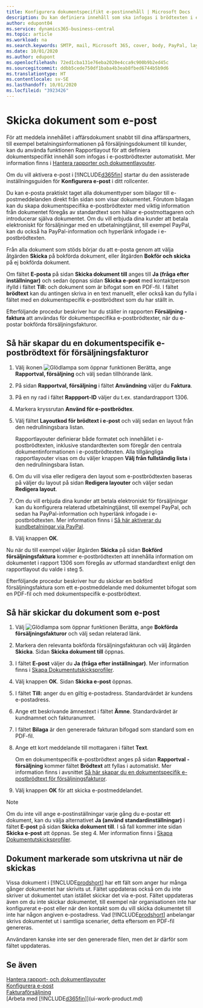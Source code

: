 ```yaml
---
title: Konfigurera dokumentspecifikt e-postinnehåll | Microsoft Docs
description: Du kan definiera innehåll som ska infogas i brödtexten i ett e-postmeddelande, till exempel en PayPal-länk. Du kan också koppla dokument till e-postmeddelanden.
author: edupont04
ms.service: dynamics365-business-central
ms.topic: article
ms.workload: na
ms.search.keywords: SMTP, mail, Microsoft 365, cover, body, PayPal, layout
ms.date: 10/01/2020
ms.author: edupont
ms.openlocfilehash: 72ed1cba131e76eba2020e4cca9c900b9b2ed45c
ms.sourcegitcommit: ddbb5cede750df1baba4b3eab8fbed6744b5b9d6
ms.translationtype: HT
ms.contentlocale: sv-SE
ms.lasthandoff: 10/01/2020
ms.locfileid: "3923426"
---
```

# <a name="send-documents-by-email"></a>Skicka dokument som e-post

För att meddela innehållet i affärsdokument snabbt till dina affärspartners, till exempel betalningsinformationen på försäljningsdokument till kunder, kan du använda funktionen Rapportlayout för att definiera dokumentspecifikt innehåll som infogas i e-postbrödtexter automatiskt. Mer information finns i [Hantera rapporter och dokumentlayouter](ui-manage-report-layouts.md).

Om du vill aktivera e-post i [!INCLUDE[d365fin](includes/d365fin_md.md)] startar du den assisterade inställningsguiden för **Konfigurera e-post** i ditt rollcenter.

Du kan e-posta praktiskt taget alla dokumenttyper som bilagor till e-postmeddelanden direkt från sidan som visar dokumentet. Förutom bilagan kan du skapa dokumentspecifika e-postbrödtexter med viktig information från dokumentet föregås av standardtext som hälsar e-postmottagaren och introducerar själva dokumentet. Om du vill erbjuda dina kunder att betala elektroniskt för försäljningar med en utbetalningtjänst, till exempel PayPal, kan du också ha PayPal-information och hyperlänk infogade i e-postbrödtexten.

Från alla dokument som stöds börjar du att e-posta genom att välja åtgärden **Skicka** på bokförda dokument, eller åtgärden **Bokför och skicka** på ej bokförda dokument.

Om fältet **E-posta** på sidan **Skicka dokument till** anges till **Ja (fråga efter inställningar)** och sedan öppnas sidan **Skicka e-post** med kontaktperson ifylld i fältet **Till:** och dokument som är bifogat som en PDF-fil. I fältet **brödtext** kan du antingen skriva in en text manuellt, eller också kan du fylla i fältet med en dokumentspecifik e-postbrödtext som du har ställt in.

Efterföljande procedur beskriver hur du ställer in rapporten **Försäljning - faktura** att användas för dokumentspecifika e-postbrödtexter, när du e-postar bokförda försäljningsfakturor.

## <a name="to-set-up-a-document-specific-email-body-for-sales-invoices"></a>Så här skapar du en dokumentspecifik e-postbrödtext för försäljningsfakturor

1. Välj ikonen ![Glödlampa som öppnar funktionen Berätta](media/ui-search/search_small.png "Berätta vad du vill göra"), ange **Rapportval, försäljning** och välj sedan tillhörande länk.
2. På sidan **Rapportval, försäljning** i fältet **Användning** väljer du **Faktura**.
3. På en ny rad i fältet **Rappport-ID** väljer du t.ex. standardrapport 1306.
4. Markera kryssrutan **Använd för e-postbrödtex**.
5. Välj fältet **Layoutkod för brödtext i e-post** och välj sedan en layout från den nedrullningsbara listan.

    Rapportlayouter definierar både formatet och innehållet i e-postbrödtexten, inklusive standardtexten som föregår den centrala dokumentinformationen i e-postbrödtexten. Alla tillgängliga rapportlayouter visas om du väljer knappen **Välj från fullständig lista** i den nedrullningsbara listan.
6. Om du vill visa eller redigera den layout som e-postbrödtexten baseras på väljer du layout på sidan **Redigera layouter** och väljer sedan **Redigera layout**.
7. Om du vill erbjuda dina kunder att betala elektroniskt för försäljningar kan du konfigurera relaterad utbetalningtjänst, till exempel PayPal, och sedan ha PayPal-information och hyperlänk infogade i e-postbrödtexten. Mer information finns i [Så här aktiverar du kundbetalningar via PayPal](sales-how-enable-payment-service-extensions.md).
8. Välj knappen **OK**.

Nu när du till exempel väljer åtgärden **Skicka** på sidan **Bokförd försäljningsfaktura** kommer e-postbrödtexten att innehålla information om dokumentet i rapport 1306 som föregås av utformad standardtext enligt den rapportlayout du valde i steg 5.

Efterföljande procedur beskriver hur du skickar en bokförd försäljningsfaktura som ett e-postmeddelande med dokumentet bifogat som en PDF-fil och med dokumentspecifik e-postbrödtext.

## <a name="to-send-documents-by-email"></a>Så här skickar du dokument som e-post

1. Välj ![Glödlampa som öppnar funktionen Berätta](media/ui-search/search_small.png "Berätta vad du vill göra"), ange **Bokförda försäljningsfakturor** och välj sedan relaterad länk.
2. Markera den relevanta bokförda försäljningsfakturan och välj åtgärden **Skicka**. Sidan **Skicka dokument till** öppnas.
3. I fältet **E-post** väljer du **Ja (fråga efter inställningar)**. Mer information finns i [Skapa Dokumentutskicksprofiler](sales-how-setup-document-send-profiles.md).
4. Välj knappen **OK**. Sidan **Skicka e-post** öppnas.
5. I fältet **Till:** anger du en giltig e-postadress. Standardvärdet är kundens e-postadress.
6. Ange ett beskrivande ämnestext i fältet **Ämne**. Standardvärdet är kundnamnet och fakturanumret.
7. I fältet **Bilaga** är den genererade fakturan bifogad som standard som en PDF-fil.
8. Ange ett kort meddelande till mottagaren i fältet **Text**.

    Om en dokumentspecifik e-postbrödtext anges på sidan **Rapportval - försäljning** kommer fältet **Brödtext** att fyllas i automatiskt. Mer information finns i avsnittet [Så här skapar du en dokumentspecifik e-postbrödtext för försäljningsfakturor](ui-how-send-documents-email.md#to-set-up-a-document-specific-email-body-for-sales-invoices).
9. Välj knappen **OK** för att skicka e-postmeddelandet.

> [!NOTE]  
> Om du inte vill ange e-postinställningar varje gång du e-postar ett dokument, kan du välja alternativet **Ja (använd standardinställningar)** i fältet **E-post** på sidan **Skicka dokument till**. I så fall kommer inte sidan **Skicka e-post** att öppnas. Se steg 4. Mer information finns i [Skapa Dokumentutskicksprofiler](sales-how-setup-document-send-profiles.md).  

## <a name="documents-marked-as-printed-when-they-are-sent"></a>Dokument markerade som utskrivna ut när de skickas

Vissa dokument i [!INCLUDE[prodshort](includes/prodshort.md)] har ett fält som anger hur många gånger dokumentet har skrivits ut. Fältet uppdateras också om du inte skriver ut dokumentet utan istället skickar det via e-post. Fältet uppdateras även om du inte skickar dokumentet, till exempel när organisationen inte har konfigurerat e-post eller när den kontakt som du vill skicka dokumentet till inte har någon angiven e-postadress. Vad [!INCLUDE[prodshort](includes/prodshort.md)] anbelangar skrivs dokumentet ut i samtliga scenarier, detta eftersom en PDF-fil genereras.  

Användaren kanske inte ser den genererade filen, men det är därför som fältet uppdateras.

## <a name="see-also"></a>Se även

[Hantera rapport- och dokumentlayouter](ui-manage-report-layouts.md)  
[Konfigurera e-post](admin-how-setup-email.md)  
[Fakturaförsäljning](sales-how-invoice-sales.md)  
[Arbeta med [!INCLUDE[d365fin](includes/d365fin_md.md)]](ui-work-product.md)
